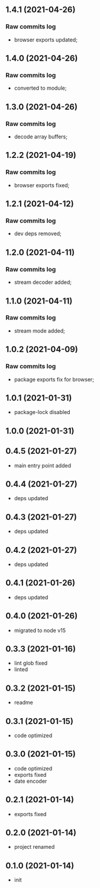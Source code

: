 ## 1.4.1 (2021-04-26)

### Raw commits log

-   browser exports updated;

## 1.4.0 (2021-04-26)

### Raw commits log

-   converted to module;

## 1.3.0 (2021-04-26)

### Raw commits log

-   decode array buffers;

## 1.2.2 (2021-04-19)

### Raw commits log

-   browser exports fixed;

## 1.2.1 (2021-04-12)

### Raw commits log

-   dev deps removed;

## 1.2.0 (2021-04-11)

### Raw commits log

-   stream decoder added;

## 1.1.0 (2021-04-11)

### Raw commits log

-   stream mode added;

## 1.0.2 (2021-04-09)

### Raw commits log

-   package exports fix for browser;

## 1.0.1 (2021-01-31)

-   package-lock disabled

## 1.0.0 (2021-01-31)

## 0.4.5 (2021-01-27)

-   main entry point added

## 0.4.4 (2021-01-27)

-   deps updated

## 0.4.3 (2021-01-27)

-   deps updated

## 0.4.2 (2021-01-27)

-   deps updated

## 0.4.1 (2021-01-26)

-   deps updated

## 0.4.0 (2021-01-26)

-   migrated to node v15

## 0.3.3 (2021-01-16)

-   lint glob fixed
-   linted

## 0.3.2 (2021-01-15)

-   readme

## 0.3.1 (2021-01-15)

-   code optimized

## 0.3.0 (2021-01-15)

-   code optimized
-   exports fixed
-   date encoder

## 0.2.1 (2021-01-14)

-   exports fixed

## 0.2.0 (2021-01-14)

-   project renamed

## 0.1.0 (2021-01-14)

-   init
